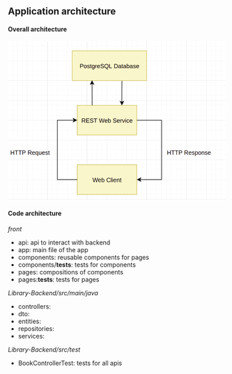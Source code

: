 ## Application architecture

#### Overall architecture

<img src="Architecture.png" width="500"/>

#### Code architecture

*front*
- api: api to interact with backend
- app: main file of the app
- components: reusable components for pages
- components/__tests__: tests for components
- pages: compositions of components
- pages:__tests__: tests for pages

*Library-Backend/src/main/java*
- controllers: 
- dto:
- entities:
- repositories:
- services:

*Library-Backend/src/test*
- BookControllerTest: tests for all apis